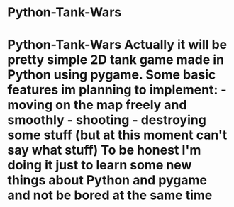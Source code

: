 # Python-Tank-Wars
# Python-Tank-Wars Actually it will be pretty simple 2D tank game made in Python using pygame.   Some basic features im planning to implement:  - moving on the map freely and smoothly   - shooting  - destroying some stuff (but at this moment can't say what stuff)    To be honest I'm doing it just to learn some new things about Python and pygame  and not be bored at the same time

